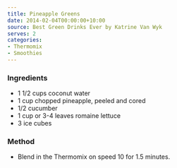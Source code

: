 ```yaml
---
title: Pineapple Greens
date: 2014-02-04T00:00:00+10:00
source: Best Green Drinks Ever by Katrine Van Wyk
serves: 2
categories:
- Thermomix
- Smoothies
---
```











### Ingredients

* 1 1/2 cups coconut water
* 1 cup chopped pineapple, peeled and cored
* 1/2 cucumber
* 1 cup or 3-4 leaves romaine lettuce
* 3 ice cubes

### Method

* Blend in the Thermomix on speed 10 for 1.5 minutes.
